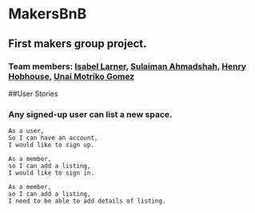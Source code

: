 # MakersBnB
## First makers group project.
### Team members: [Isabel Larner](https://github.com/ilarne), [Sulaiman Ahmadshah](https://github.com/sulaimancode), [Henry Hobhouse](https://github.com/henryhobhouse), [Unai Motriko Gomez](https://github.com/motri)

##User Stories

### Any signed-up user can list a new space.
```
As a user,
So I can have an account,
I would like to sign up.

As a member,
so I can add a listing,
I would like to sign in.

As a member,
so I can add a listing,
I need to be able to add details of listing.
```
